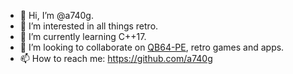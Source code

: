 - 👋 Hi, I’m @a740g.
- 👀 I’m interested in all things retro.
- 🌱 I’m currently learning C++17.
- 💞️ I’m looking to collaborate on [QB64-PE](https://github.com/QB64-Phoenix-Edition/QB64pe), retro games and apps.
- 📫 How to reach me: https://github.com/a740g

<!---
a740g/a740g is a ✨ special ✨ repository because its `README.md` (this file) appears on your GitHub profile.
You can click the Preview link to take a look at your changes.
--->
